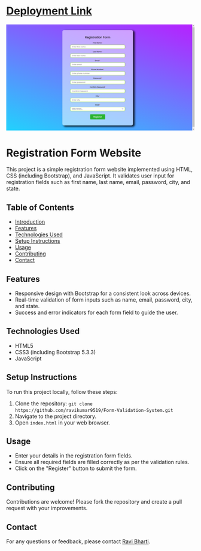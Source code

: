 # [Deployment Link](https://form-validation-system-ravi.netlify.app/)

![Registration Form Screenshot](https://github.com/ravikumar9519/Form-Validation-System/blob/main/Screenshot%202024-07-18%20023548.png)

# Registration Form Website

This project is a simple registration form website implemented using HTML, CSS (including Bootstrap), and JavaScript. It validates user input for registration fields such as first name, last name, email, password, city, and state.

## Table of Contents

- [Introduction](#introduction)
- [Features](#features)
- [Technologies Used](#technologies-used)
- [Setup Instructions](#setup-instructions)
- [Usage](#usage)
- [Contributing](#contributing)
- [Contact](#contact)


## Features

- Responsive design with Bootstrap for a consistent look across devices.
- Real-time validation of form inputs such as name, email, password, city, and state.
- Success and error indicators for each form field to guide the user.

## Technologies Used

- HTML5
- CSS3 (including Bootstrap 5.3.3)
- JavaScript

## Setup Instructions

To run this project locally, follow these steps:

1. Clone the repository: `git clone https://github.com/ravikumar9519/Form-Validation-System.git`
2. Navigate to the project directory.
3. Open `index.html` in your web browser.

## Usage

- Enter your details in the registration form fields.
- Ensure all required fields are filled correctly as per the validation rules.
- Click on the "Register" button to submit the form.

## Contributing

Contributions are welcome! Please fork the repository and create a pull request with your improvements.

## Contact

For any questions or feedback, please contact [Ravi Bharti](mailto:ravikumarbharti959493@gmail.com).
